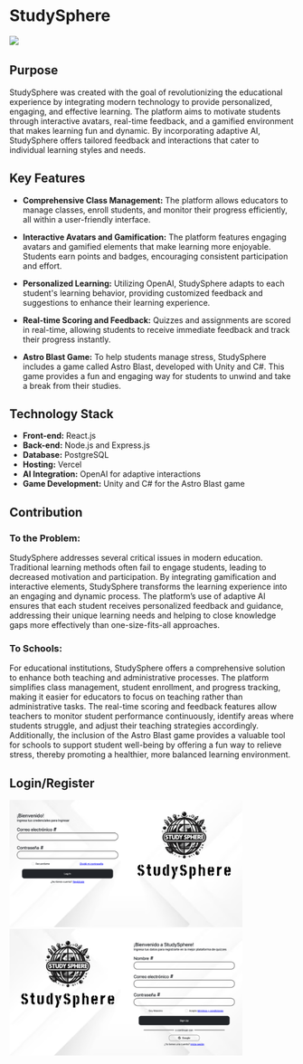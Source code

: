 # StudySphere
<img src= "images/logo.jpg width  400 align = center">

## Purpose

StudySphere was created with the goal of revolutionizing the educational experience by integrating modern technology to provide personalized, engaging, and effective learning. The platform aims to motivate students through interactive avatars, real-time feedback, and a gamified environment that makes learning fun and dynamic. By incorporating adaptive AI, StudySphere offers tailored feedback and interactions that cater to individual learning styles and needs.

## Key Features

* **Comprehensive Class Management:** The platform allows educators to manage classes, enroll students, and monitor their progress efficiently, all within a user-friendly interface.

* **Interactive Avatars and Gamification:** The platform features engaging avatars and gamified elements that make learning more enjoyable. Students earn points and badges, encouraging consistent participation and effort.
  
* **Personalized Learning:** Utilizing OpenAI, StudySphere adapts to each student's learning behavior, providing customized feedback and suggestions to enhance their learning experience.

* **Real-time Scoring and Feedback:** Quizzes and assignments are scored in real-time, allowing students to receive immediate feedback and track their progress instantly.

* **Astro Blast Game:** To help students manage stress, StudySphere includes a game called Astro Blast, developed with Unity and C#. This game provides a fun and engaging way for students to unwind and take a break from their studies.

## Technology Stack

* **Front-end:** React.js
* **Back-end:** Node.js and Express.js
* **Database:** PostgreSQL
* **Hosting:** Vercel
* **AI Integration:** OpenAI for adaptive interactions
* **Game Development:** Unity and C# for the Astro Blast game

## Contribution

### To the Problem:

StudySphere addresses several critical issues in modern education. Traditional learning methods often fail to engage students, leading to decreased motivation and participation. By integrating gamification and interactive elements, StudySphere transforms the learning experience into an engaging and dynamic process. The platform’s use of adaptive AI ensures that each student receives personalized feedback and guidance, addressing their unique learning needs and helping to close knowledge gaps more effectively than one-size-fits-all approaches.

### To Schools:

For educational institutions, StudySphere offers a comprehensive solution to enhance both teaching and administrative processes. The platform simplifies class management, student enrollment, and progress tracking, making it easier for educators to focus on teaching rather than administrative tasks. The real-time scoring and feedback features allow teachers to monitor student performance continuously, identify areas where students struggle, and adjust their teaching strategies accordingly. Additionally, the inclusion of the Astro Blast game provides a valuable tool for schools to support student well-being by offering a fun way to relieve stress, thereby promoting a healthier, more balanced learning environment.

 
## Login/Register
<img src= "images/login.jpg" width = 412> <img src= "images/signup.jpg" width = 412>















